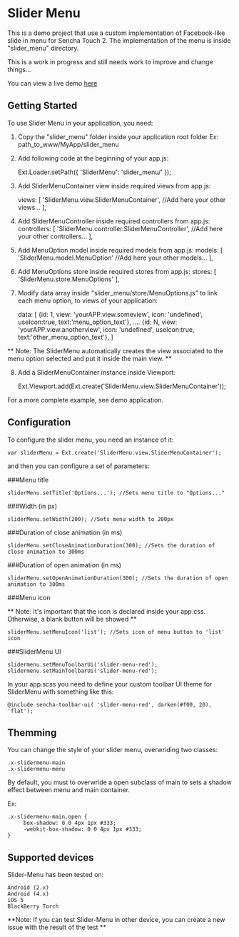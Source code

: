 Slider Menu
===============

This is a demo project that use a custom implementation of Facebook-like slide in menu for Sencha Touch 2. 
The implementation of the menu is inside "slider_menu" directory.

This is a work in progress and still needs work to improve and change things...

You can view a live demo [here](http://wozznik.github.com/Slider-Menu)

Getting Started
---------------

To use Slider Menu in your application, you need:

1) Copy the "slider_menu" folder inside your application root folder Ex: path_to_www/MyApp/slider_menu 

2) Add following code at the beginning of your app.js:

    Ext.Loader.setPath({
	    'SliderMenu': 'slider_menu/'
	});

3) Add SliderMenuContainer view inside required views from app.js:

	 views: [
        'SliderMenu.view.SliderMenuContainer',
        //Add here your other views...
    ],

4) Add SliderMenuController inside required controllers from app.js:
	controllers: [
		'SliderMenu.controller.SliderMenuController',
		//Add here your other controllers...
	],

5) Add MenuOption model inside required models from app.js: 
	models: [
		'SliderMenu.model.MenuOption'
		//Add here your other models...
	],

6) Add MenuOptions store inside required stores from app.js:
	stores: [
		'SliderMenu.store.MenuOptions'
	],

7) Modify data array inside "slider_menu/store/MenuOptions.js" to link each menu option, to views of your application:

	data: [
		{id: 1, view: 'yourAPP.view.someview', icon: 'undefined', useIcon:true, text:'menu_option_text'},
		....
		{id: N, view: 'yourAPP.view.anotherview', icon: 'undefined', useIcon:true, text:'other_menu_option_text'},
	]

** Note: The SliderMenu automatically creates the view associated to the menu option selected and put it inside the main view. **

8) Add a SliderMenuContainer instance inside Viewport:
	
	Ext.Viewport.add(Ext.create('SliderMenu.view.SliderMenuContainer'));

For a more complete example, see demo application.

Configuration
---------------
To configure the slider menu, you need an instance of it:

	var sliderMenu = Ext.create('SliderMenu.view.SliderMenuContainer');

and then you can configure a set of parameters:

###Menu title 

	sliderMenu.setTitle('Options...'); //Sets menu title to "Options..."

###Width (in px)

	sliderMenu.setWidth(200); //Sets menu width to 200px

###Duration of close animation (in ms)

	sliderMenu.setCloseAnimationDuration(300); //Sets the duration of close animation to 300ms

###Duration of open animation (in ms)

	sliderMenu.setOpenAnimationDuration(300); //Sets the duration of open animation to 300ms

###Menu icon

** Note: It's important that the icon is declared inside your app.css. Otherwise, a blank button will be showed **
	
	sliderMenu.setMenuIcon('list'); //Sets icon of menu button to 'list' icon

###SliderMenu UI

	slidermenu.setMenuToolbarUi('slider-menu-red');
    slidermenu.setMainToolbarUi('slider-menu-red');

In your app.scss you need to define your custom toolbar UI theme for SliderMenu with something like this:
	
	@include sencha-toolbar-ui( 'slider-menu-red', darken(#f00, 20), 'flat');

Themming
----------
You can change the style of your slider menu, overwriding two classes:
	
	.x-slidermenu-main 
	.x-slidermenu-menu

By default, you must to overwride a open subclass of main to sets a shadow effect between menu and main container. 

Ex:

	.x-slidermenu-main.open {
	     box-shadow: 0 0 4px 1px #333;
	     -webkit-box-shadow: 0 0 4px 1px #333;
	}

Supported devices
-------------------
Slider-Menu has been tested on:

	Android (2.x)
	Android (4.x)
	iOS 5
	BlackBerry Torch

**Note: If you can test Slider-Menu in other device, you can create a new issue with the result of the test **
